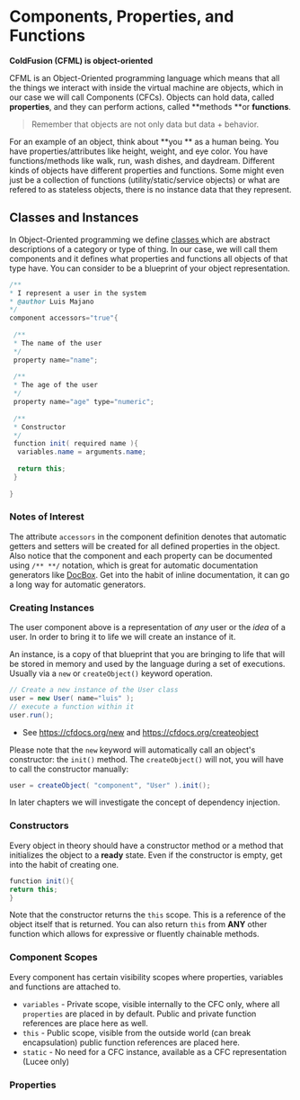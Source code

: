 # Components, Properties, and Functions

**ColdFusion (CFML) is object-oriented**

CFML is an Object-Oriented programming language which means that all the things we interact with inside the virtual machine are objects, which in our case we will call Components (CFCs). Objects can hold data, called **properties**, and they can perform actions, called **methods **or **functions**.

> Remember that objects are not only data but data + behavior.

For an example of an object, think about **you ** as a human being. You have properties/attributes like height, weight, and eye color. You have functions/methods like walk, run, wash dishes, and daydream. Different kinds of objects have different properties and functions. Some might even just be a collection of functions (utility/static/service objects) or what are refered to as stateless objects, there is no instance data that they represent.

## Classes and Instances

In Object-Oriented programming we define [classes ](https://en.wikipedia.org/wiki/Class_(computer_programming)) which are abstract descriptions of a category or type of thing.  In our case, we will call them components and it defines what properties and functions all objects of that type have. You can consider to be a blueprint of your object representation. 

 ```java
 /**
 * I represent a user in the system
 * @author Luis Majano
 */
 component accessors="true"{
  
  /**
  * The name of the user
  */
  property name="name";
  
  /**
  * The age of the user
  */
  property name="age" type="numeric";
  
  /**
  * Constructor
  */
  function init( required name ){
   variables.name = arguments.name;
   
   return this;
  }
  
 }
 ``` 

### Notes of Interest
 
The attribute `accessors` in the component definition denotes that automatic getters and setters will be created for all defined properties in the object.  Also notice that the component and each property can be documented using `/** **/` notation, which is great for automatic documentation generators like [DocBox](https://www.forgebox.io/view/docbox).  Get into the habit of inline documentation, it can go a long way for automatic generators.

### Creating Instances

The user component above is a representation of _any_ user or the _idea_ of a user.  In order to bring it to life we will create an instance of it.

An instance, is a copy of that blueprint that you are bringing to life that will be stored in memory and used by the language during a set of executions.  Usually via a `new` or `createObject()` keyword operation.

```java
// Create a new instance of the User class
user = new User( name="luis" );
// execute a function within it
user.run();
```

* See https://cfdocs.org/new and https://cfdocs.org/createobject

Please note that the `new` keyword will automatically call an object's constructor: the `init()` method.  The `createObject()` will not, you will have to call the constructor manually:

```java
user = createObject( "component", "User" ).init();
```

In later chapters we will investigate the concept of dependency injection.

### Constructors

Every object in theory should have a constructor method or a method that initializes the object to a **ready** state.  Even if the constructor is empty, get into the habit of creating one.

```java
function init(){
return this;
}
```

Note that the constructor returns the `this` scope.  This is a reference of the object itself that is returned.  You can also return `this` from **ANY** other function which allows for expressive or fluently chainable methods.


### Component Scopes

Every component has certain visibility scopes where properties, variables and functions are attached to.

* `variables` - Private scope, visible internally to the CFC only, where all `properties` are placed in by default.  Public and private function references are place here as well.
* `this` - Public scope, visible from the outside world (can break encapsulation) public function references are placed here.
* `static` - No need for a CFC instance, available as a CFC representation \(Lucee only\)

### Properties



